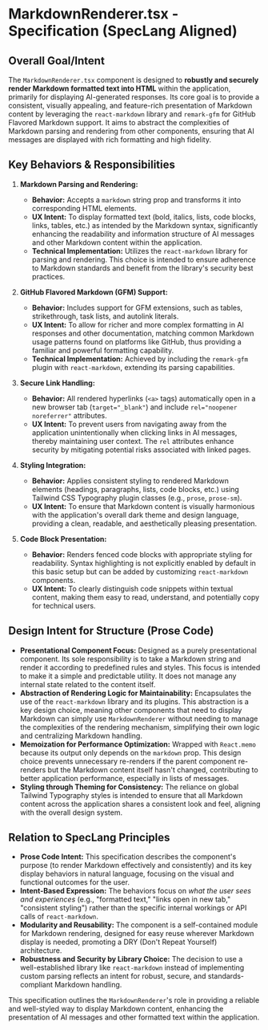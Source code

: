 # MarkdownRenderer.tsx - Specification (SpecLang Aligned)

## Overall Goal/Intent

The `MarkdownRenderer.tsx` component is designed to **robustly and securely render Markdown formatted text into HTML** within the application, primarily for displaying AI-generated responses. Its core goal is to provide a consistent, visually appealing, and feature-rich presentation of Markdown content by leveraging the `react-markdown` library and `remark-gfm` for GitHub Flavored Markdown support. It aims to abstract the complexities of Markdown parsing and rendering from other components, ensuring that AI messages are displayed with rich formatting and high fidelity.

## Key Behaviors & Responsibilities

1.  **Markdown Parsing and Rendering:**
    *   **Behavior:** Accepts a `markdown` string prop and transforms it into corresponding HTML elements.
    *   **UX Intent:** To display formatted text (bold, italics, lists, code blocks, links, tables, etc.) as intended by the Markdown syntax, significantly enhancing the readability and information structure of AI messages and other Markdown content within the application.
    *   **Technical Implementation:** Utilizes the `react-markdown` library for parsing and rendering. This choice is intended to ensure adherence to Markdown standards and benefit from the library's security best practices.

2.  **GitHub Flavored Markdown (GFM) Support:**
    *   **Behavior:** Includes support for GFM extensions, such as tables, strikethrough, task lists, and autolink literals.
    *   **UX Intent:** To allow for richer and more complex formatting in AI responses and other documentation, matching common Markdown usage patterns found on platforms like GitHub, thus providing a familiar and powerful formatting capability.
    *   **Technical Implementation:** Achieved by including the `remark-gfm` plugin with `react-markdown`, extending its parsing capabilities.

3.  **Secure Link Handling:**
    *   **Behavior:** All rendered hyperlinks (`<a>` tags) automatically open in a new browser tab (`target="_blank"`) and include `rel="noopener noreferrer"` attributes.
    *   **UX Intent:** To prevent users from navigating away from the application unintentionally when clicking links in AI messages, thereby maintaining user context. The `rel` attributes enhance security by mitigating potential risks associated with linked pages.

4.  **Styling Integration:**
    *   **Behavior:** Applies consistent styling to rendered Markdown elements (headings, paragraphs, lists, code blocks, etc.) using Tailwind CSS Typography plugin classes (e.g., `prose`, `prose-sm`).
    *   **UX Intent:** To ensure that Markdown content is visually harmonious with the application's overall dark theme and design language, providing a clean, readable, and aesthetically pleasing presentation.

5.  **Code Block Presentation:**
    *   **Behavior:** Renders fenced code blocks with appropriate styling for readability. Syntax highlighting is not explicitly enabled by default in this basic setup but can be added by customizing `react-markdown` components.
    *   **UX Intent:** To clearly distinguish code snippets within textual content, making them easy to read, understand, and potentially copy for technical users.

## Design Intent for Structure (Prose Code)

*   **Presentational Component Focus:** Designed as a purely presentational component. Its sole responsibility is to take a Markdown string and render it according to predefined rules and styles. This focus is intended to make it a simple and predictable utility. It does not manage any internal state related to the content itself.
*   **Abstraction of Rendering Logic for Maintainability:** Encapsulates the use of the `react-markdown` library and its plugins. This abstraction is a key design choice, meaning other components that need to display Markdown can simply use `MarkdownRenderer` without needing to manage the complexities of the rendering mechanism, simplifying their own logic and centralizing Markdown handling.
*   **Memoization for Performance Optimization:** Wrapped with `React.memo` because its output only depends on the `markdown` prop. This design choice prevents unnecessary re-renders if the parent component re-renders but the Markdown content itself hasn't changed, contributing to better application performance, especially in lists of messages.
*   **Styling through Theming for Consistency:** The reliance on global Tailwind Typography styles is intended to ensure that all Markdown content across the application shares a consistent look and feel, aligning with the overall design system.

## Relation to SpecLang Principles

*   **Prose Code Intent:** This specification describes the component's purpose (to render Markdown effectively and consistently) and its key display behaviors in natural language, focusing on the visual and functional outcomes for the user.
*   **Intent-Based Expression:** The behaviors focus on *what the user sees and experiences* (e.g., "formatted text," "links open in new tab," "consistent styling") rather than the specific internal workings or API calls of `react-markdown`.
*   **Modularity and Reusability:** The component is a self-contained module for Markdown rendering, designed for easy reuse wherever Markdown display is needed, promoting a DRY (Don't Repeat Yourself) architecture.
*   **Robustness and Security by Library Choice:** The decision to use a well-established library like `react-markdown` instead of implementing custom parsing reflects an intent for robust, secure, and standards-compliant Markdown handling.

This specification outlines the `MarkdownRenderer`'s role in providing a reliable and well-styled way to display Markdown content, enhancing the presentation of AI messages and other formatted text within the application.